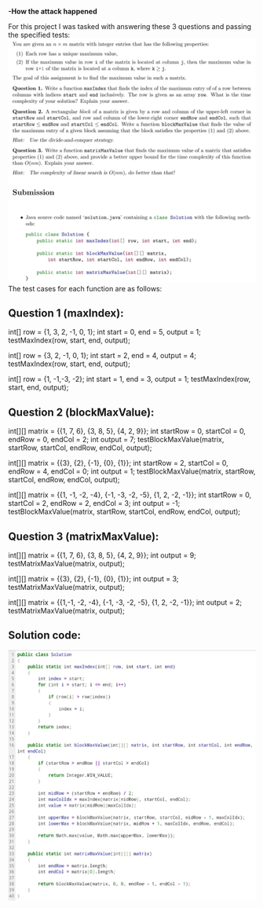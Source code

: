 **-How the attack happened**  

For this project I was tasked with answering these 3 questions and passing the specified tests:
![Requirements](Images/Requirements.jpg)
The test cases for each function are as follows:

Question 1 (maxIndex):
-
int[] row = {1, 3, 2, -1, 0, 1}; int start = 0, end = 5, output = 1; 
testMaxIndex(row, start, end, output);

int[] row = {3, 2, -1, 0, 1}; int start = 2, end = 4, output = 4; 
testMaxIndex(row, start, end, output); 

int[] row = {1, -1,-3, -2}; int start = 1, end = 3, output = 1;
testMaxIndex(row, start, end, output); 

Question 2 (blockMaxValue):
-
int[][] matrix = {{1, 7, 6}, {3, 8, 5}, {4, 2, 9}}; int startRow = 0, startCol = 0, endRow = 0, endCol = 2; 
int output = 7; 
testBlockMaxValue(matrix, startRow, startCol, endRow, endCol, output); 

int[][] matrix = {{3}, {2}, {-1}, {0}, {1}}; int startRow = 2, startCol = 0, endRow = 4, endCol = 0; 
int output = 1; 
testBlockMaxValue(matrix, startRow, startCol, endRow, endCol, output); 

int[][] matrix = {{1, -1, -2, -4}, {-1, -3, -2, -5}, {1, 2, -2, -1}}; int startRow = 0, startCol = 2, endRow = 2, endCol = 3; 
int output = -1;
testBlockMaxValue(matrix, startRow, startCol, endRow, endCol, output); 

Question 3 (matrixMaxValue):
-
int[][] matrix = {{1, 7, 6}, {3, 8, 5}, {4, 2, 9}}; 
int output = 9; 
testMatrixMaxValue(matrix, output); 

int[][] matrix = {{3}, {2}, {-1}, {0}, {1}}; 
int output = 3; 
testMatrixMaxValue(matrix, output);

int[][] matrix = {{1,-1, -2, -4}, {-1, -3, -2, -5}, {1, 2, -2, -1}}; 
int output = 2; 
testMatrixMaxValue(matrix, output);

Solution code:
-
![Solution](Images/Solution_code.jpg)
